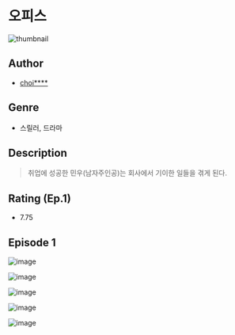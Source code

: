 # 오피스
![thumbnail](https://image-comic.pstatic.net/user_contents_data/challenge_comic/2023/05/25/359341/upload_7219891659515310692_480x623.jpeg)

## Author
- [choi****](https://comic.naver.com/artistTitle?id=359341)

## Genre
- 스릴러, 드라마

## Description
> 취업에 성공한 민우(남자주인공)는 회사에서 기이한 일들을 겪게 된다.


## Rating (Ep.1)
- 7.75

## Episode 1
![image](https://image-comic.pstatic.net/user_contents_data/challenge_comic/2023/05/25/359341/upload_7077464427996656996.jpeg)

![image](https://image-comic.pstatic.net/user_contents_data/challenge_comic/2023/05/25/359341/upload_7089904083509917030.jpeg)

![image](https://image-comic.pstatic.net/user_contents_data/challenge_comic/2023/05/25/359341/upload_3486120595977025584.jpeg)

![image](https://image-comic.pstatic.net/user_contents_data/challenge_comic/2023/05/25/359341/upload_3906926768421220661.jpeg)

![image](https://image-comic.pstatic.net/user_contents_data/challenge_comic/2023/05/25/359341/upload_3919882524370875445.jpeg)
